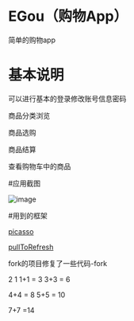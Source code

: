 ﻿# EGou（购物App）
简单的购物app
# 基本说明
可以进行基本的登录修改账号信息密码

商品分类浏览

商品选购

商品结算

查看购物车中的商品

#应用截图

![image](https://github.com/duweigang/EGou/blob/master/resource/yigou.gif)

#用到的框架

[picasso](https://github.com/square/picasso)

[pullToRefresh](https://github.com/MarkMjw/PullToRefresh)

fork的项目修复了一些代码-fork

2
1
1+1 = 3
3+3 = 6

4+4 = 8
5+5 = 10

7+7 =14